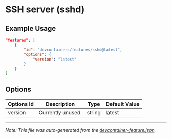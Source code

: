 
# SSH server (sshd)



## Example Usage

```json
"features": [
    {
        "id": "devcontainers/features/sshd@latest",
        "options": {
            "version": "latest"
        }
    }
]
```

## Options

| Options Id | Description | Type | Default Value |
|-----|-----|-----|-----|
| version | Currently unused. | string | latest |

---

_Note: This file was auto-generated from the [devcontainer-feature.json](./devcontainer-feature.json)._
